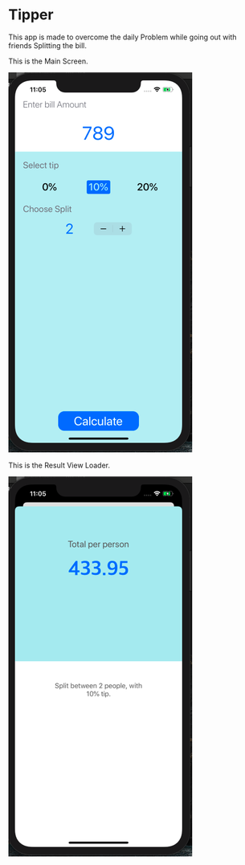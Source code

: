 # Tipper

This app is made to overcome the daily Problem while going out with friends
Splitting the bill.

This is the Main Screen.

![main](https://github.com/Sidangore/Tipper/blob/master/ImageSS/Screenshot%202020-02-02%20at%2011.05.45%20AM.png?raw=true)

This is the Result View Loader.

![result](https://github.com/Sidangore/Tipper/blob/master/ImageSS/Screenshot%202020-02-02%20at%2011.05.53%20AM.png?raw=true)
